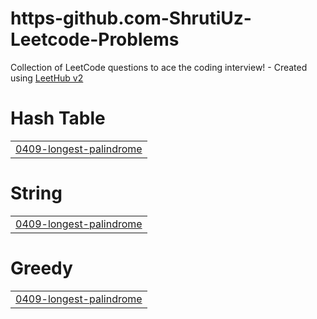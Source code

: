 # https-github.com-ShrutiUz-Leetcode-Problems
Collection of LeetCode questions to ace the coding interview! - Created using [LeetHub v2](https://github.com/arunbhardwaj/LeetHub-2.0)


# Hash Table
|  |
| ------- |
| [0409-longest-palindrome](https://github.com/ShrutiUz/https-github.com-ShrutiUz-Leetcode-Problems/tree/master/0409-longest-palindrome) |
# String
|  |
| ------- |
| [0409-longest-palindrome](https://github.com/ShrutiUz/https-github.com-ShrutiUz-Leetcode-Problems/tree/master/0409-longest-palindrome) |
# Greedy
|  |
| ------- |
| [0409-longest-palindrome](https://github.com/ShrutiUz/https-github.com-ShrutiUz-Leetcode-Problems/tree/master/0409-longest-palindrome) |